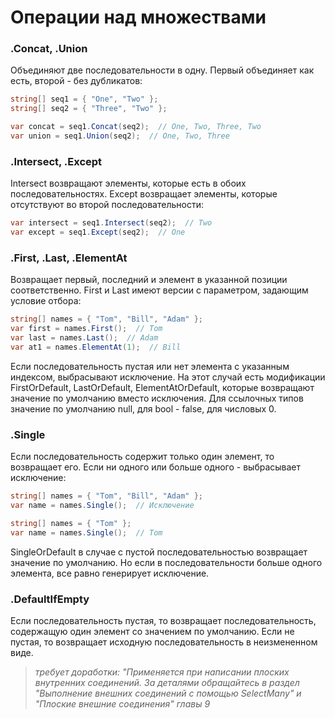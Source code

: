 # Операции над множествами

### .Concat, .Union

Объединяют две последовательности в одну. Первый объединяет как есть, второй - без дубликатов:

```C#
string[] seq1 = { "One", "Two" };
string[] seq2 = { "Three", "Two" };

var concat = seq1.Concat(seq2);  // One, Two, Three, Two
var union = seq1.Union(seq2);  // One, Two, Three
```

### .Intersect, .Except

Intersect возвращают элементы, которые есть в обоих последовательностях. Except возвращает элементы, которые отсутствуют во второй последовательности:

```c#
var intersect = seq1.Intersect(seq2);  // Two
var except = seq1.Except(seq2);  // One
```

### .First, .Last, .ElementAt

Возвращает первый, последний и элемент в указанной позиции соответственно. First и Last имеют версии с параметром, задающим условие отбора:

```c#
string[] names = { "Tom", "Bill", "Adam" };
var first = names.First();  // Tom
var last = names.Last();  // Adam
var at1 = names.ElementAt(1);  // Bill
```

Если последовательность пустая или нет элемента с указанным индексом, выбрасывают исключение. На этот случай есть модификации FirstOrDefault, LastOrDefault, ElementAtOrDefault, которые возвращают значение по умолчанию вместо исключения. Для ссылочных типов значение по умолчанию null, для bool - false, для числовых 0.

### .Single

Если последовательность содержит только один элемент, то возвращает его. Если ни одного или больше одного - выбрасывает исключение:

```c#
string[] names = { "Tom", "Bill", "Adam" };
var name = names.Single();  // Исключение

string[] names = { "Tom" };
var name = names.Single();  // Tom
```

SingleOrDefault в случае с пустой последовательностью возвращает значение по умолчанию. Но если в последовательности больше одного элемента, все равно генерирует исключение.

### .DefaultIfEmpty

Если последовательность пустая, то возвращает последовательность, содержащую один элемент со значением по умолчанию. Если не пустая, то возвращает исходную последовательность в неизмененном виде.

> _требует доработки: "Применяется при написании плоских внутренних соединений. За деталями обращайтесь в раздел "Выполнение внешних соединений с помощью SelectMany" и "Плоские внешние соединения" главы 9_